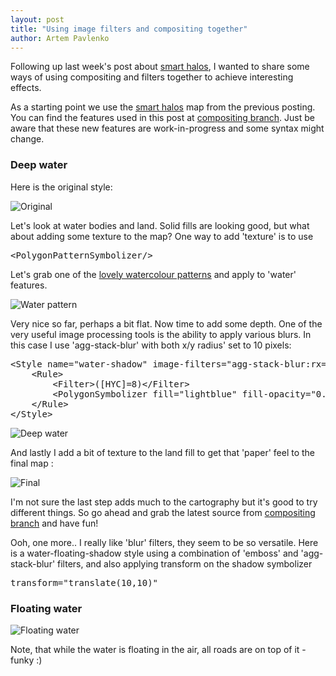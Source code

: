 ```yaml
---
layout: post
title: "Using image filters and compositing together"
author: Artem Pavlenko
---
```


Following up last week's post about  [smart halos](http://mapnik.org/news/2012/04/20/smart-halos/), I wanted to share some ways of using compositing and filters together to achieve interesting effects.

As a starting point we use the [smart halos](http://mapnik.org/news/2012/04/20/smart-halos/) map from the previous posting. You can find the features used in this post at [compositing branch](https://github.com/mapnik/mapnik/tree/compositing). Just be aware that these new features are work-in-progress and some syntax might change.

### Deep water

Here is the original style:

![Original](http://farm8.staticflickr.com/7097/7115591757_4694130077.jpg)

Let's look at water bodies and land. Solid fills are looking good, but what about adding some texture to the map? One way to add 'texture' is to use <pre>&lt;PolygonPatternSymbolizer/&gt;</pre>

Let's grab one of the [lovely watercolour patterns](http://content.stamen.com/watercolor_textures) and apply to 'water' features.

![Water pattern](http://farm9.staticflickr.com/8014/7115591987_19bb33e3e7.jpg)

Very nice so far, perhaps a bit flat. Now time to add some depth. One of the very useful image processing tools is the ability to apply various blurs. In this case I use 'agg-stack-blur' with both x/y radius' set to 10 pixels:

<pre>
&lt;Style name="water-shadow" image-filters="agg-stack-blur:rx=10,ry=10" comp-op="dst-over"&gt;
	&lt;Rule&gt;
		&lt;Filter&gt;([HYC]=8)&lt;/Filter&gt;
		&lt;PolygonSymbolizer fill="lightblue" fill-opacity="0.4" smooth="0.7" transform="translate(0,0)" /&gt;
	&lt;/Rule&gt;
&lt;/Style&gt;
</pre>

![Deep water](http://farm9.staticflickr.com/8005/7115592183_a8e1f39488.jpg)


And lastly I add a bit of texture to the land fill to get that 'paper' feel to the final map :

![Final](http://farm8.staticflickr.com/7199/7115592503_8318044641.jpg)

I'm not sure the last step adds much to the cartography but it's good to try different things. So go ahead and grab the latest source from [compositing branch](https://github.com/mapnik/mapnik/tree/compositing) and have fun!

Ooh, one more.. I really like 'blur' filters, they seem to be so versatile. Here is a water-floating-shadow style using a combination of 'emboss' and 'agg-stack-blur' filters, and also applying transform on the shadow symbolizer 
<pre>transform="translate(10,10)"</pre>

### Floating water 

![Floating water](http://farm8.staticflickr.com/7060/6969593532_d6716f0234.jpg)

Note, that while the water is floating in the air, all roads are on top of it - funky :)








